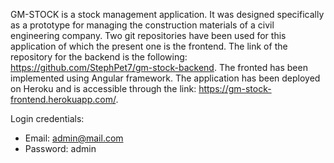 GM-STOCK is a stock management application. It was designed specifically as a prototype for managing the construction materials of a civil engineering company. 
Two git repositories have been used for this application of which the present one is the frontend. The link of the repository for the backend is the following: https://github.com/StephPet7/gm-stock-backend.
The fronted has been implemented using Angular framework.
The application has been deployed on Heroku and is accessible through the link: https://gm-stock-frontend.herokuapp.com/. 

Login credentials: 
  - Email: admin@mail.com
  - Password: admin

